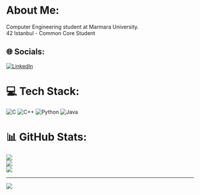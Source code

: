 # About Me:
Computer Engineering student at Marmara University.<br>42 Istanbul - Common Core Student


## 🌐 Socials:
[![LinkedIn](https://img.shields.io/badge/LinkedIn-%230077B5.svg?logo=linkedin&logoColor=white)](https://linkedin.com/in/mullaoglukoray) 

# 💻 Tech Stack:
![C](https://img.shields.io/badge/c-%2300599C.svg?style=for-the-badge&logo=c&logoColor=white) ![C++](https://img.shields.io/badge/c++-%2300599C.svg?style=for-the-badge&logo=c%2B%2B&logoColor=white) ![Python](https://img.shields.io/badge/python-3670A0?style=for-the-badge&logo=python&logoColor=ffdd54) ![Java](https://img.shields.io/badge/java-%23ED8B00.svg?style=for-the-badge&logo=openjdk&logoColor=white)
# 📊 GitHub Stats:
![](https://github-readme-stats.vercel.app/api?username=koraymullaoglu&theme=graywhite&hide_border=false&include_all_commits=false&count_private=false)<br/>
![](https://github-readme-streak-stats.herokuapp.com/?user=koraymullaoglu&theme=graywhite&hide_border=false)<br/>
![](https://github-readme-stats.vercel.app/api/top-langs/?username=koraymullaoglu&theme=graywhite&hide_border=false&include_all_commits=false&count_private=false&layout=compact)

---
[![](https://visitcount.itsvg.in/api?id=koraymullaoglu&icon=0&color=0)](https://visitcount.itsvg.in)

<!-- Proudly created with GPRM ( https://gprm.itsvg.in ) -->
